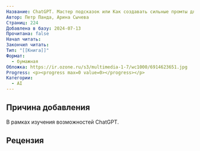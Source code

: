 ```yaml
---
Название: ChatGPT. Мастер подсказок или Как создавать сильные промты для нейросети
Автор: Петр Панда, Арина Сычева
Страниц: 224
Добавлена в базу: 2024-07-13
Прочитана: false
Начал читать: 
Закончил читать: 
Тип: "[[Книга]]"
Формат:
  - бумажная
Обложка: https://ir.ozone.ru/s3/multimedia-1-7/wc1000/6914623651.jpg
Progress: <p><progress max=0 value=0></progress></p>
Категории:
  - AI
---
```

## Причина добавления

В рамках изучения возможностей ChatGPT.

## Рецензия